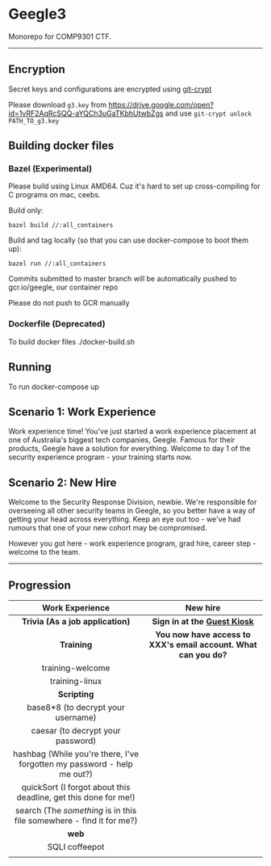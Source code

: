 # Geegle3

Monorepo for COMP9301 CTF.

---

## Encryption
Secret keys and configurations are encrypted using [git-crypt](https://github.com/AGWA/git-crypt)

Please download `g3.key` from https://drive.google.com/open?id=1vRF2AqRcSQQ-aYQCh3uGaTKbhUtwbZgs 
and use `git-crypt unlock PATH_TO_g3.key`

## Building docker files

### Bazel (Experimental)
Please build using Linux AMD64. Cuz it's hard to set up cross-compiling for C programs on mac, ceebs.

Build only:
```
bazel build //:all_containers
```

Build and tag locally (so that you can use docker-compose to boot them up):
```
bazel run //:all_containers
```

Commits submitted to master branch will be automatically pushed to gcr.io/geegle, our container repo

Please do not push to GCR manually

### Dockerfile (Deprecated)
To build docker files
./docker-build.sh    

## Running 

To run
docker-compose up

## Scenario 1: Work Experience
Work experience time! You've just started a work experience placement at one of Australia's biggest tech companies, Geegle. Famous for their products, Geegle have a solution for everything. Welcome to day 1 of the security experience program - your training starts now.


## Scenario 2: New Hire
Welcome to the Security Response Division, newbie. We're responsible for overseeing all other security teams in Geegle, so you better have a way of getting your head across everything. Keep an eye out too - we've had rumours that one of your new cohort may be compromised.

However you got here - work experience program, grad hire, career step - welcome to the team.

---

## Progression
| Work Experience | New hire |
|:-----:|:-----:|
| **Trivia (As a job application)** | **Sign in at the [Guest Kiosk]()** |
| **Training**   |  **You now have access to XXX's email account. What can you do?** |
| training-welcome  |   |
| training-linux  |   |
| **Scripting**  |   |
| base8\*8 (to decrypt your username)  |   |
| caesar (to decrypt your password)  |   | 
| hashbag (While you're there, I've forgotten my password - help me out?)  |   | 
| quickSort (I forgot about this deadline, get this done for me!)  |   | 
| search (The _something_ is in this file somewhere - find it for me?)  |   | 
| **web**  |   | 
| SQLI coffeepot  |   | 
|   |   | 
